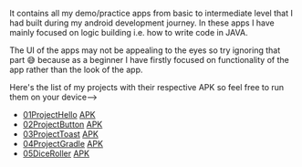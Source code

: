 It contains all my demo/practice apps from basic to intermediate level that I had built during my android development journey. In these apps I have mainly focused on logic building i.e. how to write code in JAVA.

The UI of the apps may not be appealing to the eyes so try ignoring that part :sweat_smile: because as a beginner I have firstly focused on functionality of the app rather than the look of the app.

Here's the list of my projects with their respective APK so feel free to run them on your device-->
* [01ProjectHello](https://github.com/mitali-1703/AndroidProjects/tree/proj1/01ProjectHello) [APK]()
* [02ProjectButton](https://github.com/mitali-1703/AndroidProjects/tree/master/02ProjectButton) [APK]()
* [03ProjectToast](https://github.com/mitali-1703/AndroidProjects/tree/master/03ProjectToast) [APK]()
* [04ProjectGradle](https://github.com/mitali-1703/AndroidProjects/tree/master/04ProjectGradle) [APK]()
* [05DiceRoller](https://github.com/mitali-1703/AndroidProjects/tree/master/05DiceRoller) [APK]()
